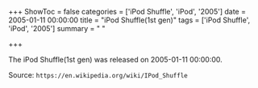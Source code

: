 +++
ShowToc = false
categories = ['iPod Shuffle', 'iPod', '2005']
date = 2005-01-11 00:00:00
title = "iPod Shuffle(1st gen)"
tags = ['iPod Shuffle', 'iPod', '2005']
summary = " "

+++

The iPod Shuffle(1st gen) was released on 2005-01-11 00:00:00.

Source: `https://en.wikipedia.org/wiki/IPod_Shuffle`


